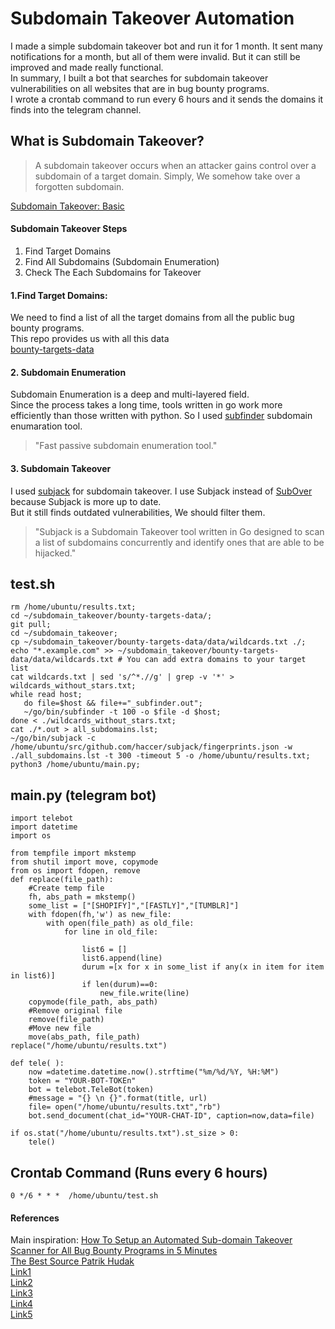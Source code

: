 # Subdomain Takeover Automation
I made a simple subdomain takeover bot and run it for 1 month. It sent many notifications for a month, but all of them were invalid.
But it can still be improved and made really functional. <br />
In summary, I built a bot that searches for subdomain takeover vulnerabilities on all websites that are in bug bounty programs. <br />
I wrote a crontab command to run every 6 hours and it sends the domains it finds into the telegram channel.

## What is Subdomain Takeover?
> A subdomain takeover occurs when an attacker gains control over a subdomain of a target domain.
Simply, We somehow take over a forgotten subdomain.

[Subdomain Takeover: Basic](https://0xpatrik.com/subdomain-takeover-basics/)

#### Subdomain Takeover Steps
                
1. Find Target Domains
2. Find All Subdomains (Subdomain Enumeration)
3. Check The Each Subdomains for Takeover

#### 1.Find Target Domains:
 We need to find a list of all the target domains from all the public bug bounty programs.<br />
 This repo provides us with all this data<br />
 [bounty-targets-data](https://github.com/arkadiyt/bounty-targets-data)<br />
 
#### 2. Subdomain Enumeration 
Subdomain Enumeration is a deep and multi-layered field. <br />
Since the process takes a long time, tools written in go work more efficiently than those written with python.
So I used [subfinder](https://github.com/projectdiscovery/subfinder) subdomain enumaration tool.
> "Fast passive subdomain enumeration tool."

#### 3. Subdomain Takeover
I used [subjack](https://github.com/haccer/subjack) for subdomain takeover.
I use Subjack instead of [SubOver](https://github.com/Ice3man543/SubOver) because Subjack is more up to date.<br />
But it still finds outdated vulnerabilities, We should filter them.
> "Subjack is a Subdomain Takeover tool written in Go designed to scan a list of subdomains concurrently and identify ones that are able to be hijacked."

## test.sh
```
rm /home/ubuntu/results.txt;
cd ~/subdomain_takeover/bounty-targets-data/;
git pull;
cd ~/subdomain_takeover;
cp ~/subdomain_takeover/bounty-targets-data/data/wildcards.txt ./;
echo "*.example.com" >> ~/subdomain_takeover/bounty-targets-data/data/wildcards.txt # You can add extra domains to your target list
cat wildcards.txt | sed 's/^*.//g' | grep -v '*' > wildcards_without_stars.txt;
while read host;
   do file=$host && file+="_subfinder.out";
   ~/go/bin/subfinder -t 100 -o $file -d $host;
done < ./wildcards_without_stars.txt;
cat ./*.out > all_subdomains.lst;
~/go/bin/subjack -c /home/ubuntu/src/github.com/haccer/subjack/fingerprints.json -w ./all_subdomains.lst -t 300 -timeout 5 -o /home/ubuntu/results.txt;
python3 /home/ubuntu/main.py;
```

## main.py (telegram bot)
```
import telebot
import datetime
import os

from tempfile import mkstemp
from shutil import move, copymode
from os import fdopen, remove
def replace(file_path):
    #Create temp file
    fh, abs_path = mkstemp()
    some_list = ["[SHOPIFY]","[FASTLY]","[TUMBLR]"]
    with fdopen(fh,'w') as new_file:
        with open(file_path) as old_file:
            for line in old_file:

                list6 = []
                list6.append(line)
                durum =[x for x in some_list if any(x in item for item in list6)]
                if len(durum)==0:
                    new_file.write(line)
    copymode(file_path, abs_path)
    #Remove original file
    remove(file_path)
    #Move new file
    move(abs_path, file_path)
replace("/home/ubuntu/results.txt")

def tele( ):
    now =datetime.datetime.now().strftime("%m/%d/%Y, %H:%M")
    token = "YOUR-BOT-TOKEn"
    bot = telebot.TeleBot(token)
    #message = "{} \n {}".format(title, url)
    file= open("/home/ubuntu/results.txt","rb")
    bot.send_document(chat_id="YOUR-CHAT-ID", caption=now,data=file)

if os.stat("/home/ubuntu/results.txt").st_size > 0:
    tele()

```
## Crontab Command (Runs every 6 hours)
```
0 */6 * * *  /home/ubuntu/test.sh
```

#### References
Main inspiration: [How To Setup an Automated Sub-domain Takeover Scanner for All Bug Bounty Programs in 5 Minutes](https://hakluke.medium.com/how-to-setup-an-automated-sub-domain-takeover-scanner-for-all-bug-bounty-programs-in-5-minutes-3562eb621db3)<br />
[The Best Source Patrik Hudak](https://0xpatrik.com/)<br />
[Link1](https://www.youtube.com/watch?v=q_A8aXLO1gA)<br />
[Link2](https://wikihak.com/bug-bounty-automation-subdomain-enumeration/)<br />
[Link3](https://developer.mozilla.org/en-US/docs/Web/Security/Subdomain_takeovers)<br />
[Link4](https://www.hackerone.com/blog/Guide-Subdomain-Takeovers)<br />
[Link5](https://labs.detectify.com/2014/10/21/hostile-subdomain-takeover-using-herokugithubdesk-more/)

